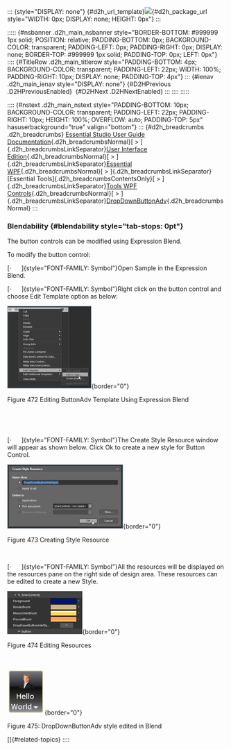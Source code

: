 ::: {style="DISPLAY: none"}
[](ms-xhelp:///?Id=d2h_url_template){#d2h_url_template}![](!package_url!){#d2h_package_url style="WIDTH: 0px; DISPLAY: none; HEIGHT: 0px"}
:::

::::: {#nsbanner .d2h_main_nsbanner style="BORDER-BOTTOM: #999999 1px solid; POSITION: relative; PADDING-BOTTOM: 0px; BACKGROUND-COLOR: transparent; PADDING-LEFT: 0px; PADDING-RIGHT: 0px; DISPLAY: none; BORDER-TOP: #999999 1px solid; PADDING-TOP: 0px; LEFT: 0px"}
:::: {#TitleRow .d2h_main_titlerow style="PADDING-BOTTOM: 4px; BACKGROUND-COLOR: transparent; PADDING-LEFT: 22px; WIDTH: 100%; PADDING-RIGHT: 10px; DISPLAY: none; PADDING-TOP: 4px"}
::: {#ienav .d2h_main_ienav style="DISPLAY: none"}
[](ms-xhelp:///?Id=18757426-5b22-4b31-bdc1-0a8acb9645ac){#D2HPrevious .D2HPreviousEnabled}  [](ms-xhelp:///?Id=ff0405ae-20da-47eb-9148-a463894530ff){#D2HNext .D2HNextEnabled}
:::
::::
:::::

:::: {#nstext .d2h_main_nstext style="PADDING-BOTTOM: 10px; BACKGROUND-COLOR: transparent; PADDING-LEFT: 22px; PADDING-RIGHT: 10px; HEIGHT: 100%; OVERFLOW: auto; PADDING-TOP: 5px" hasuserbackground="true" valign="bottom"}
::: {#d2h_breadcrumbs .d2h_breadcrumbs}
[Essential Studio User Guide Documentation](ms-xhelp:///?Id=12457748-09e3-4d74-a240-8e049cedf030){.d2h_breadcrumbsNormal}[ \> ]{.d2h_breadcrumbsLinkSeparator}[User Interface Edition](ms-xhelp:///?Id=c29296b7-531c-413b-a0ec-488ca1f7f669){.d2h_breadcrumbsNormal}[ \> ]{.d2h_breadcrumbsLinkSeparator}[Essential WPF](ms-xhelp:///?Id=7f4f82c5-151c-4262-94d0-75c4626c77bc){.d2h_breadcrumbsNormal}[ \> ]{.d2h_breadcrumbsLinkSeparator}[Essential Tools]{.d2h_breadcrumbsContentsOnly}[ \> ]{.d2h_breadcrumbsLinkSeparator}[Tools WPF Controls](ms-xhelp:///?Id=2ea58a12-9426-4a63-96b4-89eb80232c2c){.d2h_breadcrumbsNormal}[ \> ]{.d2h_breadcrumbsLinkSeparator}[DropDownButtonAdv](ms-xhelp:///?Id=3c053981-d70b-4772-bc58-f128333d1fba){.d2h_breadcrumbsNormal}
:::

### Blendability {#blendability style="tab-stops: 0pt"}

The button controls can be modified using Expression Blend.

To modify the button control:

[·      ]{style="FONT-FAMILY: Symbol"}Open Sample in the Expression Blend.

[·      ]{style="FONT-FAMILY: Symbol"}Right click on the button control and choose Edit Template option as below:

![Description: C:\\Users\\Jawahar\\Desktop\\sshot-4.png](ImagesExt/image30_431.jpg){border="0"}

Figure 472 Editing ButtonAdv Template Using Expression Blend

 

 

[·      ]{style="FONT-FAMILY: Symbol"}The Create Style Resource window will appear as shown below. Click Ok to create a new style for Button Control.

![Description: C:\\Users\\Jawahar\\Desktop\\sshot-5.png](ImagesExt/image30_432.jpg){border="0"}

Figure 473 Creating Style Resource

 

[·      ]{style="FONT-FAMILY: Symbol"}All the resources will be displayed on the resources pane on the right side of design area. These resources can be edited to create a new Style.

![](ImagesExt/image30_433.jpg){border="0"}

Figure 474 Editing Resources

 

![](ImagesExt/image30_434.jpg){border="0"}

Figure 475: DropDownButtonAdv style edited in Blend

[]{#related-topics}
::::
